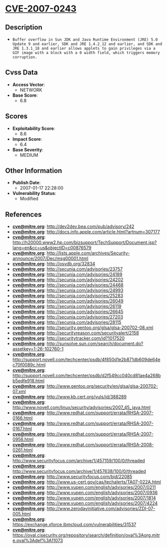 
# [CVE-2007-0243](https://cve.mitre.org/cgi-bin/cvename.cgi?name=CVE-2007-0243)

## Description

- `Buffer overflow in Sun JDK and Java Runtime Environment (JRE) 5.0 Update 9 and earlier, SDK and JRE 1.4.2_12 and earlier, and SDK and JRE 1.3.1_18 and earlier allows applets to gain privileges via a GIF image with a block with a 0 width field, which triggers memory corruption.`

## Cvss Data

- **Access Vector**:
  - NETWORK
- **Base Score**:
  - 6.8

## Scores

- **Exploitability Score**:
  - 8.6
- **Impact Score**:
  - 6.4
- **Base Severity**:
  - MEDIUM

## Other Information

- **Publish Date**:
  - 2007-01-17 22:28:00
- **Vulnerability Status**:
  - Modified

## References

- **cve@mitre.org**: http://dev2dev.bea.com/pub/advisory/242
- **cve@mitre.org**: http://docs.info.apple.com/article.html?artnum=307177
- **cve@mitre.org**: http://h20000.www2.hp.com/bizsupport/TechSupport/Document.jsp?lang=en&cc=us&objectID=c00876579
- **cve@mitre.org**: http://lists.apple.com/archives/Security-announce/2007/Dec/msg00001.html
- **cve@mitre.org**: http://osvdb.org/32834
- **cve@mitre.org**: http://secunia.com/advisories/23757
- **cve@mitre.org**: http://secunia.com/advisories/24189
- **cve@mitre.org**: http://secunia.com/advisories/24202
- **cve@mitre.org**: http://secunia.com/advisories/24468
- **cve@mitre.org**: http://secunia.com/advisories/24993
- **cve@mitre.org**: http://secunia.com/advisories/25283
- **cve@mitre.org**: http://secunia.com/advisories/26049
- **cve@mitre.org**: http://secunia.com/advisories/26119
- **cve@mitre.org**: http://secunia.com/advisories/26645
- **cve@mitre.org**: http://secunia.com/advisories/27203
- **cve@mitre.org**: http://secunia.com/advisories/28115
- **cve@mitre.org**: http://security.gentoo.org/glsa/glsa-200702-08.xml
- **cve@mitre.org**: http://securityreason.com/securityalert/2158
- **cve@mitre.org**: http://securitytracker.com/id?1017520
- **cve@mitre.org**: http://sunsolve.sun.com/search/document.do?assetkey=1-26-102760-1
- **cve@mitre.org**: http://support.novell.com/techcenter/psdb/4f850d1e2b871db609de64ec70f0089c.html
- **cve@mitre.org**: http://support.novell.com/techcenter/psdb/d2f549cc040cd81ae4a268bb5edfe918.html
- **cve@mitre.org**: http://www.gentoo.org/security/en/glsa/glsa-200702-07.xml
- **cve@mitre.org**: http://www.kb.cert.org/vuls/id/388289
- **cve@mitre.org**: http://www.novell.com/linux/security/advisories/2007_45_java.html
- **cve@mitre.org**: http://www.redhat.com/support/errata/RHSA-2007-0166.html
- **cve@mitre.org**: http://www.redhat.com/support/errata/RHSA-2007-0167.html
- **cve@mitre.org**: http://www.redhat.com/support/errata/RHSA-2007-0956.html
- **cve@mitre.org**: http://www.redhat.com/support/errata/RHSA-2008-0261.html
- **cve@mitre.org**: http://www.securityfocus.com/archive/1/457159/100/0/threaded
- **cve@mitre.org**: http://www.securityfocus.com/archive/1/457638/100/0/threaded
- **cve@mitre.org**: http://www.securityfocus.com/bid/22085
- **cve@mitre.org**: http://www.us-cert.gov/cas/techalerts/TA07-022A.html
- **cve@mitre.org**: http://www.vupen.com/english/advisories/2007/0211
- **cve@mitre.org**: http://www.vupen.com/english/advisories/2007/0936
- **cve@mitre.org**: http://www.vupen.com/english/advisories/2007/1814
- **cve@mitre.org**: http://www.vupen.com/english/advisories/2007/4224
- **cve@mitre.org**: http://www.zerodayinitiative.com/advisories/ZDI-07-005.html
- **cve@mitre.org**: https://exchange.xforce.ibmcloud.com/vulnerabilities/31537
- **cve@mitre.org**: https://oval.cisecurity.org/repository/search/definition/oval%3Aorg.mitre.oval%3Adef%3A11073
